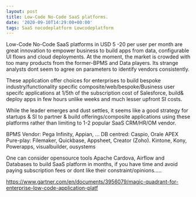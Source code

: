 ```yaml
---
layout: post
title: Low-Code No-Code SaaS platforms.
date: '2020-09-10T14:29:00+00:00'
tags: SaaS nocodeplatform Lowcodeplatform
---
```

Low-Code No-Code SaaS platforms in USD 5 -20 per user per month are great innovation to empower business to build apps from data, configurable UI flows and cloud deployments. 
At the moment, the market is crowded with too many products from the former-BPMS and Data players.
Its strange analysts dont seem to agree on parameters to identify vendors consistently. 

These application offer choices for enterprises to build bespoke industry/functionality specific composite/web/bespoke/Business user specifc applications at 1/5th of the subscription cost of Salesforce, build& deploy apps in few hours unlike weeks and much lesser upfront SI costs. 

While the leader emerges and dust settles, it seems like a good strategy for startups & SI to partner & build offerings/composite applications using these platforms rather than limiting to 1-2 popular SaaS CRM/HR/OM vendor.

BPMS Vendor: Pega Infinity, Appian, ...
DB centred: Caspio, Orale APEX
Pure-play: Filemaker, Quickbase, Appsheet, Creator (Zoho). Kintone, Kony, Powerapps, visualbuilder, ousystems

One can consider opensource tools Apache Cardova, Airflow and Databases to build SaaS platform in  months, if you have time and avoid paying subscription fees or dont like their constraint/opinions..... 


https://www.gartner.com/en/documents/3956079/magic-quadrant-for-enterprise-low-code-application-platf
